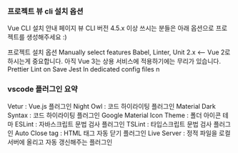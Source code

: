 ### 프로젝트 뷰 cli 설치 옵션

Vue CLI 설치 안내 페이지
뷰 CLI 버전 4.5.x 이상 쓰시는 분들은 아래 옵션으로 프로젝트를 생성해주세요 :)


프로젝트 설치 옵션
Manually select features
Babel, Linter, Unit
2.x <-- Vue 2로 하시는게 중요합니다. 아직 Vue 3는 상용 서비스에 적용하기에는 무리가 있습니다.
Prettier
Lint on Save
Jest
In dedicated config files
n


### vscode 플러그인 요약

Vetur : Vue.js 플러그인
Night Owl : 코드 하이라이팅 플러그인
Material Dark Syntax : 코드 하이라이팅 플러그인
Google Material Icon Theme : 폴더 아이콘 테마
ESLint : 자바스크립트 문법 검사 플러그인
TSLint : 타입스크립트 문법 검사 플러그인
Auto Close tag : HTML 태그 자동 닫기 플러그인
Live Server : 정적 파일을 로컬 서버에 올리고 자동 갱신해주는 플러그인